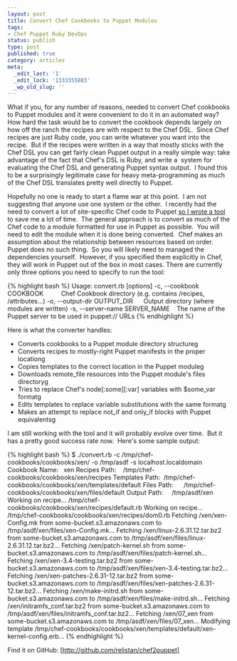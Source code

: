 ```yaml
---
layout: post
title: Convert Chef Cookbooks to Puppet Modules
tags:
- Chef Puppet Ruby DevOps
status: publish
type: post
published: true
category: articles
meta:
  _edit_last: '1'
  _edit_lock: '1333355883'
  _wp_old_slug: ''
---
```

What if you, for any number of reasons, needed to convert Chef
cookbooks to Puppet modules and it were convenient to do it in an
automated way? How hard the task would be to convert the cookbook
depends largely on how off the ranch the recipes are with respect
to the Chef DSL.  Since Chef recipes are just Ruby code, you can
write whatever you want into the recipe.  But if the recipes were
written in a way that mostly sticks with the Chef DSL you can get
fairly clean Puppet output in a really simple way: take advantage
of the fact that Chef's DSL is Ruby, and write a  system for
evaluating the Chef DSL and generating Puppet syntax output.  I
found this to be a surprisingly legitimate case for heavy
meta-programming as much of the Chef DSL translates pretty well
directly to Puppet.

Hopefully no one is ready to start a flame war at this point.  I
am not suggesting that anyone use one system or the other.  I
recently had the need to convert a lot of site-specific Chef code
to Puppet <a href="http://github.com/relistan/chef2puppet">so I
wrote a tool </a>to save me a lot of time.  The general approach
is to convert as much of the Chef code to a module formatted for
use in Puppet as possible.  You will need to edit the module when
it is done being converted.  Chef makes an assumption about the
relationship between resources based on order.  Puppet does no such
thing.  So you will likely need to managed the dependencies yourself. 
However, if you specified them explicitly in Chef, they will work
in Puppet out of the box in most cases. There are currently only
three options you need to specify to run the tool:

{% highlight bash %}
Usage: convert.rb [options]
-c, --cookbook COOKBOOK          Chef Cookbook directory (e.g. contains /recipes, /attributes...)
-o, --output-dir OUTPUT_DIR      Output directory (where modules are written)
-s, --server-name SERVER_NAME    The name of the Puppet server to be used in puppet:// URLs</pre>
{% endhighlight %}

Here is what the converter handles:
* Converts cookbooks to a Puppet module directory structureg
* Converts recipes to mostly-right Puppet manifests in the proper locationg
* Copies templates to the correct location in the Puppet moduleg
* Downloads remote_file resources into the Puppet module's files directoryg
* Tries to replace Chef's node[:some][:var] variables with $some_var formatg
* Edits templates to replace variable substitutions with the same formatg
* Makes an attempt to replace not_if and only_if blocks with Puppet equivalentsg

I am still working with the tool and it will probably evolve over time.  But it has a pretty good success rate now.  Here's some sample output:

{% highlight bash %}
$ ./convert.rb -c /tmp/chef-cookbooks/cookbooks/xen/ -o /tmp/asdf -s localhost.localdomain
Cookbook Name:   xen
Recipes Path:    /tmp/chef-cookbooks/cookbooks/xen/recipes
Templates Path:  /tmp/chef-cookbooks/cookbooks/xen/templates/default
Files Path:      /tmp/chef-cookbooks/cookbooks/xen/files/default
Output Path:     /tmp/asdf/xen
Working on recipe... /tmp/chef-cookbooks/cookbooks/xen/recipes/default.rb
Working on recipe... /tmp/chef-cookbooks/cookbooks/xen/recipes/dom0.rb
Fetching /xen/xen-Config.mk from some-bucket.s3.amazonaws.com to /tmp/asdf/xen/files/xen-Config.mk...
Fetching /xen/linux-2.6.31.12.tar.bz2 from some-bucket.s3.amazonaws.com to /tmp/asdf/xen/files/linux-2.6.31.12.tar.bz2...
Fetching /xen/patch-kernel.sh from some-bucket.s3.amazonaws.com to /tmp/asdf/xen/files/patch-kernel.sh...
Fetching /xen/xen-3.4-testing.tar.bz2 from some-bucket.s3.amazonaws.com to /tmp/asdf/xen/files/xen-3.4-testing.tar.bz2...
Fetching /xen/xen-patches-2.6.31-12.tar.bz2 from some-bucket.s3.amazonaws.com to /tmp/asdf/xen/files/xen-patches-2.6.31-12.tar.bz2...
Fetching /xen/make-initrd.sh from some-bucket.s3.amazonaws.com to /tmp/asdf/xen/files/make-initrd.sh...
Fetching /xen/initramfs_conf.tar.bz2 from some-bucket.s3.amazonaws.com to /tmp/asdf/xen/files/initramfs_conf.tar.bz2...
Fetching /xen/07_xen from some-bucket.s3.amazonaws.com to /tmp/asdf/xen/files/07_xen...
Modifying template /tmp/chef-cookbooks/cookbooks/xen/templates/default/xen-kernel-config.erb...
{% endhighlight %}

Find it on GitHub: [http://github.com/relistan/chef2puppet]
